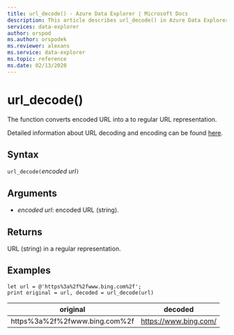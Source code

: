 ```yaml
---
title: url_decode() - Azure Data Explorer | Microsoft Docs
description: This article describes url_decode() in Azure Data Explorer.
services: data-explorer
author: orspod
ms.author: orspodek
ms.reviewer: alexans
ms.service: data-explorer
ms.topic: reference
ms.date: 02/13/2020
---
```

# url_decode()

The function converts encoded URL into a to regular URL representation. 

Detailed information about URL decoding and encoding can be found [here](https://en.wikipedia.org/wiki/Percent-encoding).

## Syntax

`url_decode(`*encoded url*`)`

## Arguments

* *encoded url*: encoded URL (string).  

## Returns

URL (string) in a regular representation.

## Examples

```apl
let url = @'https%3a%2f%2fwww.bing.com%2f';
print original = url, decoded = url_decode(url)
```

|original|decoded|
|---|---|
|https%3a%2f%2fwww.bing.com%2f|https://www.bing.com/|



 